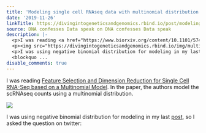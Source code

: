 ```yaml
---
title: 'Modeling single cell RNAseq data with multinomial distribution '
date: '2019-11-26'
linkTitle: https://divingintogeneticsandgenomics.rbind.io/post/modeling-single-cell-rnaseq-data-with-multinomial-distribution/
source: DNA confesses Data speak on DNA confesses Data speak
description: |-
  <p>I was reading <a href="https://www.biorxiv.org/content/10.1101/574574v1">Feature Selection and Dimension Reduction for Single Cell RNA-Seq based on a Multinomial Model</a>. In the paper, the authors model the scRNAseq counts using a multinomial distribution.</p>
  <p><img src="https://divingintogeneticsandgenomics.rbind.io/img/multinomial.png" /></p>
  <p>I was using negative binomial distribution for modeling in my last <a href="https://divingintogeneticsandgenomics.rbind.io/post/negative-bionomial-distribution-in-single-cell-rnaseq/">post</a>, so I asked the question on twitter:</p>
  <blockquo ...
disable_comments: true
---
```

<p>I was reading <a href="https://www.biorxiv.org/content/10.1101/574574v1">Feature Selection and Dimension Reduction for Single Cell RNA-Seq based on a Multinomial Model</a>. In the paper, the authors model the scRNAseq counts using a multinomial distribution.</p>
<p><img src="https://divingintogeneticsandgenomics.rbind.io/img/multinomial.png" /></p>
<p>I was using negative binomial distribution for modeling in my last <a href="https://divingintogeneticsandgenomics.rbind.io/post/negative-bionomial-distribution-in-single-cell-rnaseq/">post</a>, so I asked the question on twitter:</p>
<blockquo ...